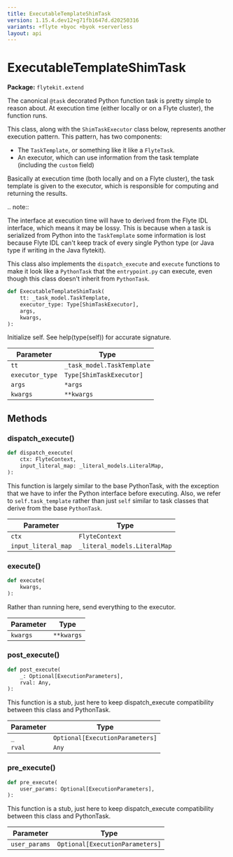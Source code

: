 ```yaml
---
title: ExecutableTemplateShimTask
version: 1.15.4.dev12+g71fb1647d.d20250316
variants: +flyte +byoc +byok +serverless
layout: api
---
```


# ExecutableTemplateShimTask

**Package:** `flytekit.extend`

The canonical ``@task`` decorated Python function task is pretty simple to reason about. At execution time (either
locally or on a Flyte cluster), the function runs.

This class, along with the ``ShimTaskExecutor`` class below, represents another execution pattern. This pattern,
has two components:

* The ``TaskTemplate``, or something like it like a ``FlyteTask``.
* An executor, which can use information from the task template (including the ``custom`` field)

Basically at execution time (both locally and on a Flyte cluster), the task template is given to the executor,
which is responsible for computing and returning the results.

.. note::

The interface at execution time will have to derived from the Flyte IDL interface, which means it may be lossy.
This is because when a task is serialized from Python into the ``TaskTemplate`` some information is lost because
Flyte IDL can't keep track of every single Python type (or Java type if writing in the Java flytekit).

This class also implements the ``dispatch_execute`` and ``execute`` functions to make it look like a ``PythonTask``
that the ``entrypoint.py`` can execute, even though this class doesn't inherit from ``PythonTask``.


```python
def ExecutableTemplateShimTask(
    tt: _task_model.TaskTemplate,
    executor_type: Type[ShimTaskExecutor],
    args,
    kwargs,
):
```
Initialize self.  See help(type(self)) for accurate signature.


| Parameter | Type |
|-|-|
| `tt` | `_task_model.TaskTemplate` |
| `executor_type` | `Type[ShimTaskExecutor]` |
| `args` | ``*args`` |
| `kwargs` | ``**kwargs`` |
## Methods

### dispatch_execute()

```python
def dispatch_execute(
    ctx: FlyteContext,
    input_literal_map: _literal_models.LiteralMap,
):
```
This function is largely similar to the base PythonTask, with the exception that we have to infer the Python
interface before executing. Also, we refer to ``self.task_template`` rather than just ``self`` similar to task
classes that derive from the base ``PythonTask``.


| Parameter | Type |
|-|-|
| `ctx` | `FlyteContext` |
| `input_literal_map` | `_literal_models.LiteralMap` |
### execute()

```python
def execute(
    kwargs,
):
```
Rather than running here, send everything to the executor.


| Parameter | Type |
|-|-|
| `kwargs` | ``**kwargs`` |
### post_execute()

```python
def post_execute(
    _: Optional[ExecutionParameters],
    rval: Any,
):
```
This function is a stub, just here to keep dispatch_execute compatibility between this class and PythonTask.


| Parameter | Type |
|-|-|
| `_` | `Optional[ExecutionParameters]` |
| `rval` | `Any` |
### pre_execute()

```python
def pre_execute(
    user_params: Optional[ExecutionParameters],
):
```
This function is a stub, just here to keep dispatch_execute compatibility between this class and PythonTask.


| Parameter | Type |
|-|-|
| `user_params` | `Optional[ExecutionParameters]` |

